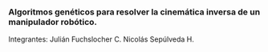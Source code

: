 ### Algoritmos genéticos para resolver la cinemática inversa de un manipulador robótico.

Integrantes: 
Julián Fuchslocher C.
Nicolás Sepúlveda H.

